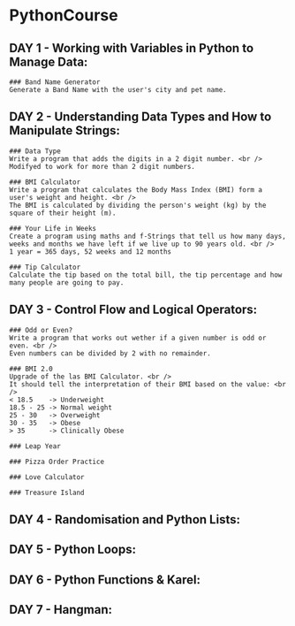 # PythonCourse

## DAY 1 - Working with Variables in Python to Manage Data:

    ### Band Name Generator
    Generate a Band Name with the user's city and pet name.

## DAY 2 - Understanding Data Types and How to Manipulate Strings:

    ### Data Type
    Write a program that adds the digits in a 2 digit number. <br />
    Modifyed to work for more than 2 digit numbers.

    ### BMI Calculator
    Write a program that calculates the Body Mass Index (BMI) form a user's weight and height. <br />
    The BMI is calculated by dividing the person's weight (kg) by the square of their height (m).

    ### Your Life in Weeks
    Create a program using maths and f-Strings that tell us how many days, weeks and months we have left if we live up to 90 years old. <br />
    1 year = 365 days, 52 weeks and 12 months

    ### Tip Calculator
    Calculate the tip based on the total bill, the tip percentage and how many people are going to pay.

## DAY 3 - Control Flow and Logical Operators:

    ### Odd or Even?
    Write a program that works out wether if a given number is odd or even. <br />
    Even numbers can be divided by 2 with no remainder.

    ### BMI 2.0
    Upgrade of the las BMI Calculator. <br />
    It should tell the interpretation of their BMI based on the value: <br />
    < 18.5    -> Underweight
    18.5 - 25 -> Normal weight
    25 - 30   -> Overweight
    30 - 35   -> Obese
    > 35      -> Clinically Obese

    ### Leap Year

    ### Pizza Order Practice

    ### Love Calculator

    ### Treasure Island

## DAY 4 - Randomisation and Python Lists:

## DAY 5 - Python Loops:

## DAY 6 - Python Functions & Karel:

## DAY 7 - Hangman:

